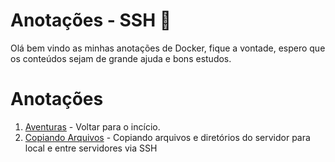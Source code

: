 # Anotações - SSH 📝
Olá bem vindo as minhas anotações de Docker, fique a vontade, espero que os conteúdos sejam de grande ajuda e bons estudos.

# Anotações
1. [Aventuras](./../README.MD) - Voltar para o incício.
2. [Copiando Arquivos](registry.MD) - Copiando arquivos e diretórios do servidor para local e entre servidores via SSH